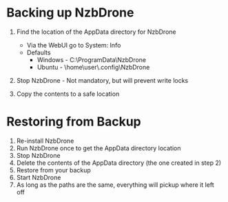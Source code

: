 # Backing up NzbDrone #

1. Find the location of the AppData directory for NzbDrone
	- Via the WebUI go to System: Info
	- Defaults
		- Windows - C:\ProgramData\NzbDrone
		- Ubuntu - \home\user\\.config\NzbDrone

2. Stop NzbDrone - Not mandatory, but will prevent write locks
3. Copy the contents to a safe location

# Restoring from Backup #

1. Re-install NzbDrone
2. Run NzbDrone once to get the AppData directory location
3. Stop NzbDrone
4. Delete the contents of the AppData directory (the one created in step 2)
5. Restore from your backup
6. Start NzbDrone
7. As long as the paths are the same, everything will pickup where it left off